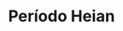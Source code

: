 ﻿---
title: "Período Heian"
permalink: periodes_532.html
layout: periode
dataInici: 794
dataFi: 1185
sidebar: periodes
pares:
  - id: 217
    title: "Edad Media"
    dataInici: "(476)"
    dataFi: "(1453)"

fills:
  - id: 882
    title: "Guerra Genpei"
    dataInici: "(1180)"
    dataFi: "(1185)"

jocsPrincipals:
  - title: "Genji"
    bggId: 33196

  - title: "Far East War 1592"
    bggId: 187121

jocsEscenaris:
  - title: "Samurai"
    bggId: 63
    dataInici: 
    dataFi: 

jocsEpoca:
jocsEpocaEscenaris:
  - title: "Anachronism"
    bggId: 14038
    escenari: "Saito Musashibo Benkei"
    dataInici: 1155
    dataFi: 1189

---
